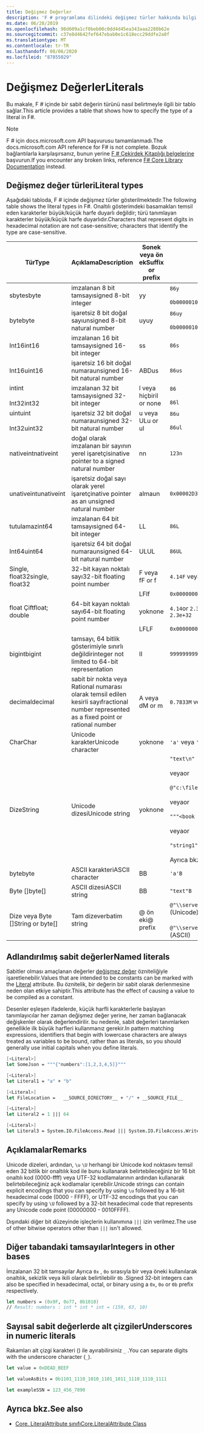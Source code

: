 ```yaml
---
title: Değişmez Değerler
description: 'F # programlama dilindeki değişmez türler hakkında bilgi edinin.'
ms.date: 06/28/2019
ms.openlocfilehash: 98d609a1cf0beb00c0dd4d45ea343aaa2280b62e
ms.sourcegitcommit: c37e8d4642fef647ebab0e1c618ecc29ddfe2a0f
ms.translationtype: MT
ms.contentlocale: tr-TR
ms.lasthandoff: 08/06/2020
ms.locfileid: "87855029"
---
```

# <a name="literals"></a><span data-ttu-id="04665-103">Değişmez Değerler</span><span class="sxs-lookup"><span data-stu-id="04665-103">Literals</span></span>

<span data-ttu-id="04665-104">Bu makale, F # içinde bir sabit değerin türünü nasıl belirtmeyle ilgili bir tablo sağlar.</span><span class="sxs-lookup"><span data-stu-id="04665-104">This article provides a table that shows how to specify the type of a literal in F#.</span></span>

> [!NOTE]
> <span data-ttu-id="04665-105">F # için docs.microsoft.com API başvurusu tamamlanmadı.</span><span class="sxs-lookup"><span data-stu-id="04665-105">The docs.microsoft.com API reference for F# is not complete.</span></span> <span data-ttu-id="04665-106">Bozuk bağlantılarla karşılaşırsanız, bunun yerine [F # Çekirdek Kitaplığı belgelerine](https://fsharp.github.io/fsharp-core-docs/) başvurun.</span><span class="sxs-lookup"><span data-stu-id="04665-106">If you encounter any broken links, reference [F# Core Library Documentation](https://fsharp.github.io/fsharp-core-docs/) instead.</span></span>

## <a name="literal-types"></a><span data-ttu-id="04665-107">Değişmez değer türleri</span><span class="sxs-lookup"><span data-stu-id="04665-107">Literal types</span></span>

<span data-ttu-id="04665-108">Aşağıdaki tabloda, F # içinde değişmez türler gösterilmektedir.</span><span class="sxs-lookup"><span data-stu-id="04665-108">The following table shows the literal types in F#.</span></span> <span data-ttu-id="04665-109">Onaltılı gösterimdeki basamakları temsil eden karakterler büyük/küçük harfe duyarlı değildir; türü tanımlayan karakterler büyük/küçük harfe duyarlıdır.</span><span class="sxs-lookup"><span data-stu-id="04665-109">Characters that represent digits in hexadecimal notation are not case-sensitive; characters that identify the type are case-sensitive.</span></span>

|<span data-ttu-id="04665-110">Tür</span><span class="sxs-lookup"><span data-stu-id="04665-110">Type</span></span>|<span data-ttu-id="04665-111">Açıklama</span><span class="sxs-lookup"><span data-stu-id="04665-111">Description</span></span>|<span data-ttu-id="04665-112">Sonek veya ön ek</span><span class="sxs-lookup"><span data-stu-id="04665-112">Suffix or prefix</span></span>|<span data-ttu-id="04665-113">Örnekler</span><span class="sxs-lookup"><span data-stu-id="04665-113">Examples</span></span>|
|----|-----------|----------------|--------|
|<span data-ttu-id="04665-114">sbyte</span><span class="sxs-lookup"><span data-stu-id="04665-114">sbyte</span></span>|<span data-ttu-id="04665-115">imzalanan 8 bit tamsayı</span><span class="sxs-lookup"><span data-stu-id="04665-115">signed 8-bit integer</span></span>|<span data-ttu-id="04665-116">y</span><span class="sxs-lookup"><span data-stu-id="04665-116">y</span></span>|`86y`<br /><br />`0b00000101y`|
|<span data-ttu-id="04665-117">byte</span><span class="sxs-lookup"><span data-stu-id="04665-117">byte</span></span>|<span data-ttu-id="04665-118">işaretsiz 8 bit doğal sayı</span><span class="sxs-lookup"><span data-stu-id="04665-118">unsigned 8-bit natural number</span></span>|<span data-ttu-id="04665-119">uy</span><span class="sxs-lookup"><span data-stu-id="04665-119">uy</span></span>|`86uy`<br /><br />`0b00000101uy`|
|<span data-ttu-id="04665-120">Int16</span><span class="sxs-lookup"><span data-stu-id="04665-120">int16</span></span>|<span data-ttu-id="04665-121">imzalanan 16 bit tamsayı</span><span class="sxs-lookup"><span data-stu-id="04665-121">signed 16-bit integer</span></span>|<span data-ttu-id="04665-122">s</span><span class="sxs-lookup"><span data-stu-id="04665-122">s</span></span>|`86s`|
|<span data-ttu-id="04665-123">Int16</span><span class="sxs-lookup"><span data-stu-id="04665-123">uint16</span></span>|<span data-ttu-id="04665-124">işaretsiz 16 bit doğal numara</span><span class="sxs-lookup"><span data-stu-id="04665-124">unsigned 16-bit natural number</span></span>|<span data-ttu-id="04665-125">ABD</span><span class="sxs-lookup"><span data-stu-id="04665-125">us</span></span>|`86us`|
|<span data-ttu-id="04665-126">int</span><span class="sxs-lookup"><span data-stu-id="04665-126">int</span></span><br /><br /><span data-ttu-id="04665-127">Int32</span><span class="sxs-lookup"><span data-stu-id="04665-127">int32</span></span>|<span data-ttu-id="04665-128">imzalanan 32 bit tamsayı</span><span class="sxs-lookup"><span data-stu-id="04665-128">signed 32-bit integer</span></span>|<span data-ttu-id="04665-129">l veya hiçbiri</span><span class="sxs-lookup"><span data-stu-id="04665-129">l or none</span></span>|`86`<br /><br />`86l`|
|<span data-ttu-id="04665-130">uint</span><span class="sxs-lookup"><span data-stu-id="04665-130">uint</span></span><br /><br /><span data-ttu-id="04665-131">Int32</span><span class="sxs-lookup"><span data-stu-id="04665-131">uint32</span></span>|<span data-ttu-id="04665-132">işaretsiz 32 bit doğal numara</span><span class="sxs-lookup"><span data-stu-id="04665-132">unsigned 32-bit natural number</span></span>|<span data-ttu-id="04665-133">u veya UL</span><span class="sxs-lookup"><span data-stu-id="04665-133">u or ul</span></span>|`86u`<br /><br />`86ul`|
|<span data-ttu-id="04665-134">nativeint</span><span class="sxs-lookup"><span data-stu-id="04665-134">nativeint</span></span>|<span data-ttu-id="04665-135">doğal olarak imzalanan bir sayının yerel işaretçisi</span><span class="sxs-lookup"><span data-stu-id="04665-135">native pointer to a signed natural number</span></span>|<span data-ttu-id="04665-136">n</span><span class="sxs-lookup"><span data-stu-id="04665-136">n</span></span>|`123n`|
|<span data-ttu-id="04665-137">unativeint</span><span class="sxs-lookup"><span data-stu-id="04665-137">unativeint</span></span>|<span data-ttu-id="04665-138">işaretsiz doğal sayı olarak yerel işaretçi</span><span class="sxs-lookup"><span data-stu-id="04665-138">native pointer as an unsigned natural number</span></span>|<span data-ttu-id="04665-139">alma</span><span class="sxs-lookup"><span data-stu-id="04665-139">un</span></span>|`0x00002D3Fun`|
|<span data-ttu-id="04665-140">tutulamaz</span><span class="sxs-lookup"><span data-stu-id="04665-140">int64</span></span>|<span data-ttu-id="04665-141">imzalanan 64 bit tamsayı</span><span class="sxs-lookup"><span data-stu-id="04665-141">signed 64-bit integer</span></span>|<span data-ttu-id="04665-142">L</span><span class="sxs-lookup"><span data-stu-id="04665-142">L</span></span>|`86L`|
|<span data-ttu-id="04665-143">Int64</span><span class="sxs-lookup"><span data-stu-id="04665-143">uint64</span></span>|<span data-ttu-id="04665-144">işaretsiz 64 bit doğal numara</span><span class="sxs-lookup"><span data-stu-id="04665-144">unsigned 64-bit natural number</span></span>|<span data-ttu-id="04665-145">UL</span><span class="sxs-lookup"><span data-stu-id="04665-145">UL</span></span>|`86UL`|
|<span data-ttu-id="04665-146">Single, float32</span><span class="sxs-lookup"><span data-stu-id="04665-146">single, float32</span></span>|<span data-ttu-id="04665-147">32-bit kayan noktalı sayı</span><span class="sxs-lookup"><span data-stu-id="04665-147">32-bit floating point number</span></span>|<span data-ttu-id="04665-148">F veya f</span><span class="sxs-lookup"><span data-stu-id="04665-148">F or f</span></span>|<span data-ttu-id="04665-149">`4.14F` veya `4.14f`</span><span class="sxs-lookup"><span data-stu-id="04665-149">`4.14F` or `4.14f`</span></span>|
|||<span data-ttu-id="04665-150">LF</span><span class="sxs-lookup"><span data-stu-id="04665-150">lf</span></span>|`0x00000000lf`|
|<span data-ttu-id="04665-151">float Çift</span><span class="sxs-lookup"><span data-stu-id="04665-151">float; double</span></span>|<span data-ttu-id="04665-152">64-bit kayan noktalı sayı</span><span class="sxs-lookup"><span data-stu-id="04665-152">64-bit floating point number</span></span>|<span data-ttu-id="04665-153">yok</span><span class="sxs-lookup"><span data-stu-id="04665-153">none</span></span>|<span data-ttu-id="04665-154">`4.14`or `2.3E+32` veya`2.3e+32`</span><span class="sxs-lookup"><span data-stu-id="04665-154">`4.14` or `2.3E+32` or `2.3e+32`</span></span>|
|||<span data-ttu-id="04665-155">LF</span><span class="sxs-lookup"><span data-stu-id="04665-155">LF</span></span>|`0x0000000000000000LF`|
|<span data-ttu-id="04665-156">bigint</span><span class="sxs-lookup"><span data-stu-id="04665-156">bigint</span></span>|<span data-ttu-id="04665-157">tamsayı, 64 bitlik gösterimiyle sınırlı değildir</span><span class="sxs-lookup"><span data-stu-id="04665-157">integer not limited to 64-bit representation</span></span>|<span data-ttu-id="04665-158">I</span><span class="sxs-lookup"><span data-stu-id="04665-158">I</span></span>|`9999999999999999999999999999I`|
|<span data-ttu-id="04665-159">decimal</span><span class="sxs-lookup"><span data-stu-id="04665-159">decimal</span></span>|<span data-ttu-id="04665-160">sabit bir nokta veya Rational numarası olarak temsil edilen kesirli sayı</span><span class="sxs-lookup"><span data-stu-id="04665-160">fractional number represented as a fixed point or rational number</span></span>|<span data-ttu-id="04665-161">A veya d</span><span class="sxs-lookup"><span data-stu-id="04665-161">M or m</span></span>|<span data-ttu-id="04665-162">`0.7833M` veya `0.7833m`</span><span class="sxs-lookup"><span data-stu-id="04665-162">`0.7833M` or `0.7833m`</span></span>|
|<span data-ttu-id="04665-163">Char</span><span class="sxs-lookup"><span data-stu-id="04665-163">Char</span></span>|<span data-ttu-id="04665-164">Unicode karakter</span><span class="sxs-lookup"><span data-stu-id="04665-164">Unicode character</span></span>|<span data-ttu-id="04665-165">yok</span><span class="sxs-lookup"><span data-stu-id="04665-165">none</span></span>|<span data-ttu-id="04665-166">`'a'` veya `'\u0061'`</span><span class="sxs-lookup"><span data-stu-id="04665-166">`'a'` or `'\u0061'`</span></span>|
|<span data-ttu-id="04665-167">Dize</span><span class="sxs-lookup"><span data-stu-id="04665-167">String</span></span>|<span data-ttu-id="04665-168">Unicode dizesi</span><span class="sxs-lookup"><span data-stu-id="04665-168">Unicode string</span></span>|<span data-ttu-id="04665-169">yok</span><span class="sxs-lookup"><span data-stu-id="04665-169">none</span></span>|`"text\n"`<br /><br /><span data-ttu-id="04665-170">veya</span><span class="sxs-lookup"><span data-stu-id="04665-170">or</span></span><br /><br />`@"c:\filename"`<br /><br /><span data-ttu-id="04665-171">veya</span><span class="sxs-lookup"><span data-stu-id="04665-171">or</span></span><br /><br />`"""<book title="Paradise Lost">"""`<br /><br /><span data-ttu-id="04665-172">veya</span><span class="sxs-lookup"><span data-stu-id="04665-172">or</span></span><br /><br />`"string1" + "string2"`<br /><br /><span data-ttu-id="04665-173">Ayrıca bkz. [dizeler](Strings.md).</span><span class="sxs-lookup"><span data-stu-id="04665-173">See also [Strings](Strings.md).</span></span>|
|<span data-ttu-id="04665-174">byte</span><span class="sxs-lookup"><span data-stu-id="04665-174">byte</span></span>|<span data-ttu-id="04665-175">ASCII karakteri</span><span class="sxs-lookup"><span data-stu-id="04665-175">ASCII character</span></span>|<span data-ttu-id="04665-176">B</span><span class="sxs-lookup"><span data-stu-id="04665-176">B</span></span>|`'a'B`|
|<span data-ttu-id="04665-177">Byte []</span><span class="sxs-lookup"><span data-stu-id="04665-177">byte[]</span></span>|<span data-ttu-id="04665-178">ASCII dizesi</span><span class="sxs-lookup"><span data-stu-id="04665-178">ASCII string</span></span>|<span data-ttu-id="04665-179">B</span><span class="sxs-lookup"><span data-stu-id="04665-179">B</span></span>|`"text"B`|
|<span data-ttu-id="04665-180">Dize veya Byte []</span><span class="sxs-lookup"><span data-stu-id="04665-180">String or byte[]</span></span>|<span data-ttu-id="04665-181">Tam dize</span><span class="sxs-lookup"><span data-stu-id="04665-181">verbatim string</span></span>|<span data-ttu-id="04665-182">@ ön eki</span><span class="sxs-lookup"><span data-stu-id="04665-182">@ prefix</span></span>|<span data-ttu-id="04665-183">`@"\\server\share"`Kodlamaları</span><span class="sxs-lookup"><span data-stu-id="04665-183">`@"\\server\share"` (Unicode)</span></span><br /><br /><span data-ttu-id="04665-184">`@"\\server\share"B`ASCII</span><span class="sxs-lookup"><span data-stu-id="04665-184">`@"\\server\share"B` (ASCII)</span></span>|

## <a name="named-literals"></a><span data-ttu-id="04665-185">Adlandırılmış sabit değerler</span><span class="sxs-lookup"><span data-stu-id="04665-185">Named literals</span></span>

<span data-ttu-id="04665-186">Sabitler olması amaçlanan değerler [değişmez değer](https://msdn.microsoft.com/library/465f36ce-d146-41c0-b425-679c509cd285) özniteliğiyle işaretlenebilir.</span><span class="sxs-lookup"><span data-stu-id="04665-186">Values that are intended to be constants can be marked with the [Literal](https://msdn.microsoft.com/library/465f36ce-d146-41c0-b425-679c509cd285) attribute.</span></span> <span data-ttu-id="04665-187">Bu öznitelik, bir değerin bir sabit olarak derlenmesine neden olan etkiye sahiptir.</span><span class="sxs-lookup"><span data-stu-id="04665-187">This attribute has the effect of causing a value to be compiled as a constant.</span></span>

<span data-ttu-id="04665-188">Desenler eşleşen ifadelerde, küçük harfli karakterlerle başlayan tanımlayıcılar her zaman değişmez değer yerine, her zaman bağlanacak değişkenler olarak değerlendirilir. bu nedenle, sabit değerleri tanımlarken genellikle ilk büyük harfleri kullanmanız gerekir.</span><span class="sxs-lookup"><span data-stu-id="04665-188">In pattern matching expressions, identifiers that begin with lowercase characters are always treated as variables to be bound, rather than as literals, so you should generally use initial capitals when you define literals.</span></span>

```fsharp
[<Literal>]
let SomeJson = """{"numbers":[1,2,3,4,5]}"""

[<Literal>]
let Literal1 = "a" + "b"

[<Literal>]
let FileLocation =   __SOURCE_DIRECTORY__ + "/" + __SOURCE_FILE__

[<Literal>]
let Literal2 = 1 ||| 64

[<Literal>]
let Literal3 = System.IO.FileAccess.Read ||| System.IO.FileAccess.Write
```

## <a name="remarks"></a><span data-ttu-id="04665-189">Açıklamalar</span><span class="sxs-lookup"><span data-stu-id="04665-189">Remarks</span></span>

<span data-ttu-id="04665-190">Unicode dizeleri, ardından, `\u` `\U` herhangi bir Unicode kod noktasını temsil eden 32 bitlik bir onaltılık kod ile bunu kullanarak belirtebileceğiniz bir 16 bit onaltılı kod (0000-ffff) veya UTF-32 kodlamalarının ardından kullanarak belirtebileceğiniz açık kodlamalar içerebilir.</span><span class="sxs-lookup"><span data-stu-id="04665-190">Unicode strings can contain explicit encodings that you can specify by using `\u` followed by a 16-bit hexadecimal code (0000 - FFFF), or UTF-32 encodings that you can specify by using `\U` followed by a 32-bit hexadecimal code that represents any Unicode code point (00000000 - 0010FFFF).</span></span>

<span data-ttu-id="04665-191">Dışındaki diğer bit düzeyinde işleçlerin kullanımına `|||` izin verilmez.</span><span class="sxs-lookup"><span data-stu-id="04665-191">The use of other bitwise operators other than `|||` isn't allowed.</span></span>

## <a name="integers-in-other-bases"></a><span data-ttu-id="04665-192">Diğer tabandaki tamsayılar</span><span class="sxs-lookup"><span data-stu-id="04665-192">Integers in other bases</span></span>

<span data-ttu-id="04665-193">İmzalanan 32 bit tamsayılar Ayrıca `0x` , `0o` sırasıyla bir veya öneki kullanılarak onaltılık, sekizlik veya ikili olarak belirtilebilir `0b` .</span><span class="sxs-lookup"><span data-stu-id="04665-193">Signed 32-bit integers can also be specified in hexadecimal, octal, or binary using a `0x`, `0o` or `0b` prefix respectively.</span></span>

```fsharp
let numbers = (0x9F, 0o77, 0b1010)
// Result: numbers : int * int * int = (159, 63, 10)
```

## <a name="underscores-in-numeric-literals"></a><span data-ttu-id="04665-194">Sayısal sabit değerlerde alt çizgiler</span><span class="sxs-lookup"><span data-stu-id="04665-194">Underscores in numeric literals</span></span>

<span data-ttu-id="04665-195">Rakamları alt çizgi karakteri () ile ayırabilirsiniz `_` .</span><span class="sxs-lookup"><span data-stu-id="04665-195">You can separate digits with the underscore character (`_`).</span></span>

```fsharp
let value = 0xDEAD_BEEF

let valueAsBits = 0b1101_1110_1010_1101_1011_1110_1110_1111

let exampleSSN = 123_456_7890
```

## <a name="see-also"></a><span data-ttu-id="04665-196">Ayrıca bkz.</span><span class="sxs-lookup"><span data-stu-id="04665-196">See also</span></span>

- [<span data-ttu-id="04665-197">Core. LiteralAttribute sınıfı</span><span class="sxs-lookup"><span data-stu-id="04665-197">Core.LiteralAttribute Class</span></span>](https://msdn.microsoft.com/visualfsharpdocs/conceptual/core.literalattribute-class-%5bfsharp%5d)
